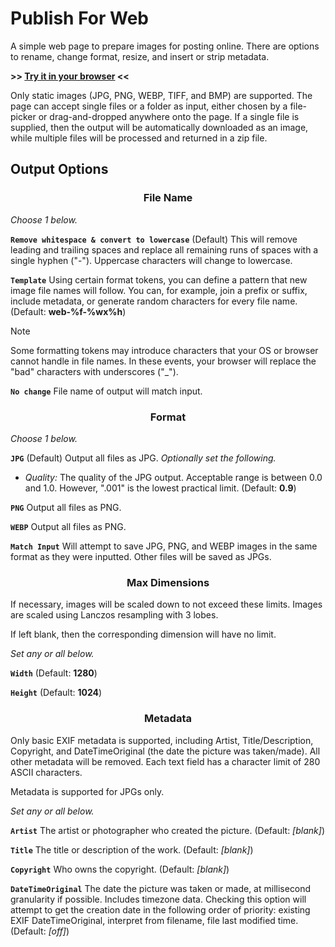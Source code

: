 # Publish For Web

A simple web page to prepare images for posting online. There are options to rename, change format, resize, and insert or strip metadata.

**>> [Try it in your browser](https://joe1817.github.io/Publish-For-Web/) <<**

Only static images (JPG, PNG, WEBP, TIFF, and BMP) are supported. The page can accept single files or a folder as input, either chosen by a file-picker or drag-and-dropped anywhere onto the page. If a single file is supplied, then the output will be automatically downloaded as an image, while multiple files will be processed and returned in a zip file.

## Output Options

<div align="center">
<h3>File Name</h3>
</div>

*Choose 1 below.*

**`Remove whitespace & convert to lowercase`** (Default) This will remove leading and trailing spaces and replace all remaining runs of spaces with a single hyphen ("-"). Uppercase characters will change to lowercase.

**`Template`** Using certain format tokens, you can define a pattern that new image file names will follow. You can, for example, join a prefix or suffix, include metadata, or generate random characters for every file name. (Default: **web-%f-%wx%h**)

> [!NOTE]
> Some formatting tokens may introduce characters that your OS or browser cannot handle in file names. In these events, your browser will replace the "bad" characters with underscores ("_").

**`No change`** File name of output will match input.

<div align="center">
<h3>Format</h3>
</div>

*Choose 1 below.*

**`JPG`** (Default) Output all files as JPG. *Optionally set the following.*

- *Quality:* The quality of the JPG output. Acceptable range is between 0.0 and 1.0. However, ".001" is the lowest practical limit. (Default: **0.9**)

**`PNG`** Output all files as PNG.

**`WEBP`** Output all files as PNG.

**`Match Input`** Will attempt to save JPG, PNG, and WEBP images in the same format as they were inputted. Other files will be saved as JPGs.

<div align="center">
<h3>Max Dimensions</h3>
</div>

If necessary, images will be scaled down to not exceed these limits. Images are scaled using Lanczos resampling with 3 lobes.

If left blank, then the corresponding dimension will have no limit.

*Set any or all below.*

**`Width`** (Default: **1280**)

**`Height`** (Default: **1024**)

<div align="center">
<h3>Metadata</h3>
</div>

Only basic EXIF metadata is supported, including Artist, Title/Description, Copyright, and DateTimeOriginal (the date the picture was taken/made). All other metadata will be removed. Each text field has a character limit of 280 ASCII characters.

Metadata is supported for JPGs only.

*Set any or all below.*

**`Artist`** The artist or photographer who created the picture. (Default: *[blank]*)

**`Title`** The title or description of the work. (Default: *[blank]*)

**`Copyright`** Who owns the copyright. (Default: *[blank]*)

**`DateTimeOriginal`** The date the picture was taken or made, at millisecond granularity if possible. Includes timezone data. Checking this option will attempt to get the creation date in the following order of priority: existing EXIF DateTimeOriginal, interpret from filename, file last modified time. (Default: *[off]*)
